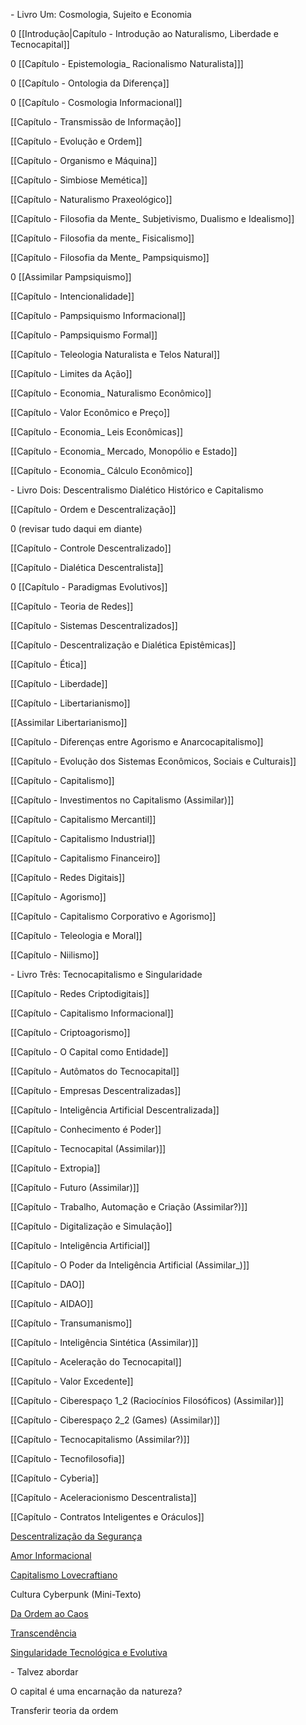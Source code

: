 \- Livro Um: Cosmologia, Sujeito e Economia

0 [[Introdução|Capítulo - Introdução ao Naturalismo, Liberdade e Tecnocapital]]

0 [[Capítulo - Epistemologia_ Racionalismo Naturalista]]]

0 [[Capítulo - Ontologia da Diferença]]

0 [[Capítulo - Cosmologia Informacional]]

[[Capítulo - Transmissão de Informação]]

[[Capítulo - Evolução e Ordem]]

[[Capítulo - Organismo e Máquina]]

[[Capítulo - Simbiose Memética]]

[[Capítulo - Naturalismo Praxeológico]]

[[Capítulo - Filosofia da Mente_ Subjetivismo, Dualismo e Idealismo]]

[[Capítulo - Filosofia da mente_ Fisicalismo]]

[[Capítulo - Filosofia da Mente_ Pampsiquismo]]

0 [[Assimilar Pampsiquismo]]

[[Capítulo - Intencionalidade]]

[[Capítulo - Pampsiquismo Informacional]]

[[Capítulo - Pampsiquismo Formal]]

[[Capítulo - Teleologia Naturalista e Telos Natural]]

[[Capítulo - Limites da Ação]]

[[Capítulo - Economia_ Naturalismo Econômico]]

[[Capítulo - Valor Econômico e Preço]]

[[Capítulo - Economia_ Leis Econômicas]]

[[Capítulo - Economia_ Mercado, Monopólio e Estado]]

[[Capítulo - Economia_ Cálculo Econômico]]

\- Livro Dois: Descentralismo Dialético Histórico e Capitalismo

[[Capítulo - Ordem e Descentralização]]

0 (revisar tudo daqui em diante)

[[Capítulo - Controle Descentralizado]]

[[Capítulo - Dialética Descentralista]]

0 [[Capítulo - Paradigmas Evolutivos]]

[[Capítulo - Teoria de Redes]]

[[Capítulo - Sistemas Descentralizados]]

[[Capítulo - Descentralização e Dialética Epistêmicas]]

[[Capítulo - Ética]]

[[Capítulo - Liberdade]]

[[Capítulo - Libertarianismo]]

[[Assimilar Libertarianismo]]

[[Capítulo - Diferenças entre Agorismo e Anarcocapitalismo]]

[[Capítulo - Evolução dos Sistemas Econômicos, Sociais e Culturais]]

[[Capítulo - Capitalismo]]

[[Capítulo - Investimentos no Capitalismo (Assimilar)]]

[[Capítulo - Capitalismo Mercantil]]

[[Capítulo - Capitalismo Industrial]]

[[Capítulo - Capitalismo Financeiro]]

[[Capítulo - Redes Digitais]]

[[Capítulo - Agorismo]]

[[Capítulo - Capitalismo Corporativo e Agorismo]]

[[Capítulo - Teleologia e Moral]]

[[Capítulo - Niilismo]]

\- Livro Três: Tecnocapitalismo e Singularidade

[[Capítulo - Redes Criptodigitais]]

[[Capítulo - Capitalismo Informacional]]

[[Capítulo - Criptoagorismo]]

[[Capítulo - O Capital como Entidade]]

[[Capítulo - Autômatos do Tecnocapital]]

[[Capítulo - Empresas Descentralizadas]]

[[Capítulo - Inteligência Artificial Descentralizada]]

[[Capítulo - Conhecimento é Poder]]

[[Capítulo - Tecnocapital (Assimilar)]]

[[Capítulo - Extropia]]

[[Capítulo - Futuro (Assimilar)]]

[[Capítulo - Trabalho, Automação e Criação (Assimilar?)]]

[[Capítulo - Digitalização e Simulação]]

[[Capítulo - Inteligência Artificial]]

[[Capítulo - O Poder da Inteligência Artificial (Assimilar_)]]

[[Capítulo - DAO]]

[[Capítulo - AIDAO]]

[[Capítulo - Transumanismo]]

[[Capítulo - Inteligência Sintética (Assimilar)]]

[[Capítulo - Aceleração do Tecnocapital]]

[[Capítulo - Valor Excedente]]

[[Capítulo - Ciberespaço 1_2 (Raciocínios Filosóficos) (Assimilar)]]

[[Capítulo - Ciberespaço 2_2 (Games) (Assimilar)]]

[[Capítulo - Tecnocapitalismo (Assimilar?)]]

[[Capítulo - Tecnofilosofia]]

[[Capítulo - Cyberia]]

[[Capítulo - Aceleracionismo Descentralista]]

[[Capítulo - Contratos Inteligentes e Oráculos]]

[Descentralização da Segurança](https://docs.google.com/document/d/1iHWPLIVwc6r5vB1akybZFEmNcCVmg1yNEO0oSTfvgsc/edit?usp=drivesdk)

[Amor Informacional](https://docs.google.com/document/d/1-3G0vT2GWwrS4BzYo_ppBlBHeM6FNhWGJrsIcLQPmZI/edit?tab=t.0)

[Capitalismo Lovecraftiano](https://docs.google.com/document/d/1Ydlbd2MKlfb-Eh4cA1paGETJPsiSyeV92KoDvjZEYWY/edit?usp=drivesdk)

Cultura Cyberpunk (Mini-Texto)

[Da Ordem ao Caos](https://docs.google.com/document/d/1_oUQ3RJHwhKzoCGc1_dCTKdXSNkksMibTQ6TMQAHQyA/edit?usp=drivesdk)

[Transcendência](https://docs.google.com/document/d/1GoJpQ0PFkDRESSRC-T-DH-hHibmTeGI83RdVP9-9iCw/edit?usp=drivesdk)

[Singularidade Tecnológica e Evolutiva](https://docs.google.com/document/d/1q_VvTAnKdZGkKPS9kn8JDO_0jb6lIZk_CWBbBbCpcek/edit?usp=drivesdk)

\- Talvez abordar

O capital é uma encarnação da natureza?

Transferir teoria da ordem